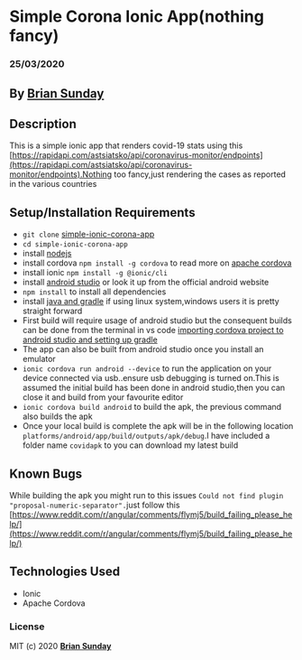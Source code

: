 # Simple Corona Ionic App(nothing fancy)

### 25/03/2020

## By **[Brian Sunday](https://github.com/Sundaybrian/simple-ionic-corona-app)**

## Description

This is a simple ionic app that renders covid-19 stats using this [https://rapidapi.com/astsiatsko/api/coronavirus-monitor/endpoints](https://rapidapi.com/astsiatsko/api/coronavirus-monitor/endpoints).Nothing too fancy,just rendering the cases as reported in the various countries

## Setup/Installation Requirements

- `git clone` [simple-ionic-corona-app](https://github.com/Sundaybrian/simple-ionic-corona-app)
- `cd simple-ionic-corona-app`
- install [nodejs](https://nodejs.org/en/)
- install cordova `npm install -g cordova` to read more on [apache cordova](https://cordova.apache.org/)
- install ionic `npm install -g @ionic/cli`
- install [android studio](https://medium.com/better-programming/install-android-studio-in-ubuntu-b8aed675849f) or look it up from the official android website
- `npm install` to install all dependencies
- install [java and gradle](https://sdkman.io/usage) if using linux system,windows users it is pretty straight forward
- First build will require usage of android studio but the consequent builds can be done from the terminal in vs code [importing cordova project to android studio and setting up gradle](https://cordova.apache.org/docs/en/dev/guide/platforms/android/index.html)
- The app can also be built from android studio once you install an emulator
- `ionic cordova run android --device` to run the application on your device connected via usb..ensure usb debugging is turned on.This is assumed the initial build has been done in android studio,then you can close it and build from your favourite editor
- `ionic cordova build android` to build the apk, the previous command also builds the apk
- Once your local build is complete the apk will be in the following location `platforms/android/app/build/outputs/apk/debug`.I have included a folder name `covidapk` to you can download my latest build

## Known Bugs

While building the apk you might run to this issues `Could not find plugin "proposal-numeric-separator".`just follow this [https://www.reddit.com/r/angular/comments/flymj5/build_failing_please_help/](https://www.reddit.com/r/angular/comments/flymj5/build_failing_please_help/)

## Technologies Used

- Ionic
- Apache Cordova

### License

MIT (c) 2020 **[Brian Sunday](https://github.com/Sundaybrian/simple-ionic-corona-app)**
